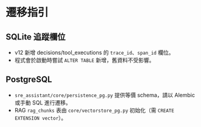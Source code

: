 # 遷移指引

## SQLite 追蹤欄位
- v12 新增 decisions/tool_executions 的 `trace_id`、`span_id` 欄位。
- 程式會於啟動時嘗試 `ALTER TABLE` 新增，舊資料不受影響。

## PostgreSQL
- `sre_assistant/core/persistence_pg.py` 提供等價 schema，請以 Alembic 或手動 SQL 進行遷移。
- RAG `rag_chunks` 表由 `core/vectorstore_pg.py` 初始化（需 `CREATE EXTENSION vector`）。
